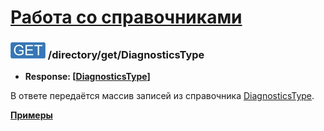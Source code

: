 [Работа со справочниками](../../index.md)
=========================================

### ![GET](../../../../img/get.png) /directory/get/DiagnosticsType
* **Response: [[DiagnosticsType](../../../../types/types.md#com.siams.med.api.DiagnosticsType)]**

В ответе передаётся массив записей из справочника [DiagnosticsType](../../../../types/types.md#com.siams.med.api.DiagnosticsType).

**[Примеры](examples/get.md)**